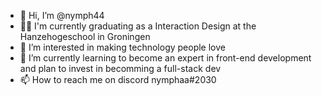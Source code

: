 - 👋 Hi, I’m @nymph44
- 🧑‍🎓 I'm currently graduating as a Interaction Design at the Hanzehogeschool in Groningen 
- 👀 I’m interested in making technology people love
- 🌱 I’m currently learning to become an expert in front-end development and plan to invest in becomming a full-stack dev
- 📫 How to reach me on discord nymphaa#2030
